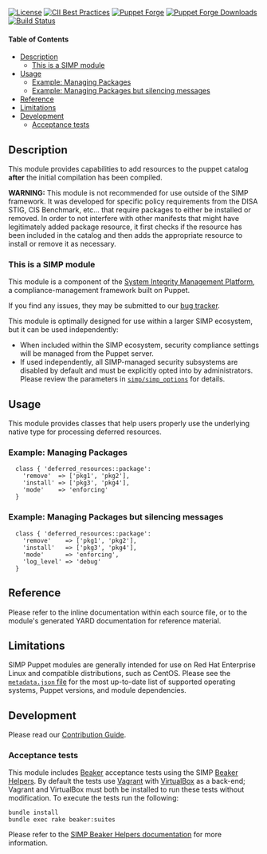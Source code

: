 [![License](https://img.shields.io/:license-apache-blue.svg)](http://www.apache.org/licenses/LICENSE-2.0.html)
[![CII Best Practices](https://bestpractices.coreinfrastructure.org/projects/73/badge)](https://bestpractices.coreinfrastructure.org/projects/73)
[![Puppet Forge](https://img.shields.io/puppetforge/v/simp/deferred_resources.svg)](https://forge.puppetlabs.com/simp/deferred_resources)
[![Puppet Forge Downloads](https://img.shields.io/puppetforge/dt/simp/deferred_resources.svg)](https://forge.puppetlabs.com/simp/deferred_resources)
[![Build Status](https://travis-ci.org/simp/pupmod-simp-deferred_resources.svg)](https://travis-ci.org/simp/pupmod-simp-deferred_resources)

#### Table of Contents

<!-- vim-markdown-toc GFM -->

* [Description](#description)
  * [This is a SIMP module](#this-is-a-simp-module)
* [Usage](#usage)
  * [Example: Managing Packages](#example-managing-packages)
  * [Example: Managing Packages but silencing messages](#example-managing-packages-but-silencing-messages)
* [Reference](#reference)
* [Limitations](#limitations)
* [Development](#development)
  * [Acceptance tests](#acceptance-tests)

<!-- vim-markdown-toc -->

## Description

This module provides capabilities to add resources to the puppet catalog
**after** the initial compilation has been compiled.

**WARNING:** This module is not recommended for use outside of the SIMP
framework. It was developed for specific policy requirements from the DISA
STIG, CIS Benchmark, etc... that require packages to either be installed or
removed.  In order to not interfere with other manifests that might have
legitimately added package resource, it first checks if the resource has been
included in the catalog and then adds the appropriate resource to install or
remove it as necessary.

### This is a SIMP module

This module is a component of the [System Integrity Management
Platform](https://github.com/NationalSecurityAgency/SIMP), a
compliance-management framework built on Puppet.

If you find any issues, they may be submitted to our [bug
tracker](https://simp-project.atlassian.net/).


This module is optimally designed for use within a larger SIMP ecosystem, but
it can be used independently:

 * When included within the SIMP ecosystem, security compliance settings will
   be managed from the Puppet server.
 * If used independently, all SIMP-managed security subsystems are disabled by
   default and must be explicitly opted into by administrators.  Please review
   the parameters in
   [`simp/simp_options`](https://github.com/simp/pupmod-simp-simp_options) for
   details.

## Usage

This module provides classes that help users properly use the underlying native
type for processing deferred resources.

### Example: Managing Packages

```
  class { 'deferred_resources::package':
    'remove'  => ['pkg1', 'pkg2'],
    'install' => ['pkg3', 'pkg4'],
    'mode'    => 'enforcing'
  }
```

### Example: Managing Packages but silencing messages

```
  class { 'deferred_resources::package':
    'remove'    => ['pkg1', 'pkg2'],
    'install'   => ['pkg3', 'pkg4'],
    'mode'      => 'enforcing',
    'log_level' => 'debug'
  }
```

## Reference

Please refer to the inline documentation within each source file, or to the
module's generated YARD documentation for reference material.

## Limitations

SIMP Puppet modules are generally intended for use on Red Hat Enterprise Linux
and compatible distributions, such as CentOS. Please see the
[`metadata.json` file](./metadata.json) for the most up-to-date list of
supported operating systems, Puppet versions, and module dependencies.

## Development


Please read our [Contribution Guide](http://simp-doc.readthedocs.io/en/stable/contributors_guide/index.html).

### Acceptance tests

This module includes [Beaker](https://github.com/puppetlabs/beaker) acceptance
tests using the SIMP [Beaker Helpers](https://github.com/simp/rubygem-simp-beaker-helpers).
By default the tests use [Vagrant](https://www.vagrantup.com/) with
[VirtualBox](https://www.virtualbox.org) as a back-end; Vagrant and VirtualBox
must both be installed to run these tests without modification. To execute the
tests run the following:

```shell
bundle install
bundle exec rake beaker:suites
```


Please refer to the [SIMP Beaker Helpers documentation](https://github.com/simp/rubygem-simp-beaker-helpers/blob/master/README.md)
for more information.
